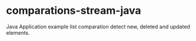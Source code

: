 # comparations-stream-java
Java Application example list comparation detect new, deleted and updated elements. 
